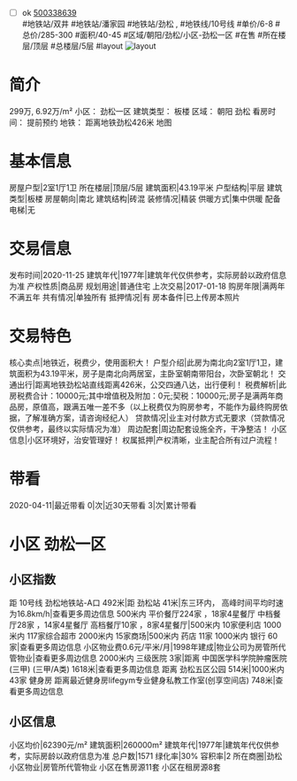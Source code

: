 - [ ] ok [500338639](https://bj.5i5j.com/ershoufang/500338639.html)  
 #地铁站/双井 #地铁站/潘家园 #地铁站/劲松 ,  #地铁线/10号线
#单价/6-8 #总价/285-300 #面积/40-45   #区域/朝阳/劲松/小区-劲松一区 #在售 #所在楼层/顶层 #总楼层/5层 #layout 
![layout](http://image2.5i5j.com//group1/M00/BA/3D/CgqJMl3RKg2AHNhwAALNX4pdNt8960.jpg_P5.jpg) 
# 简介 
 299万,  6.92万/m² 
小区： 劲松一区
建筑类型： 板楼
区域： 朝阳 劲松
看房时间： 提前预约
地铁： 距离地铁劲松426米 地图
# 基本信息 
 房屋户型|2室1厅1卫
所在楼层|顶层/5层
建筑面积|43.19平米
户型结构|平层
建筑类型|板楼
房屋朝向|南北
建筑结构|砖混
装修情况|精装
供暖方式|集中供暖
配备电梯|无
# 交易信息 
 发布时间|2020-11-25
建筑年代|1977年|建筑年代仅供参考，实际房龄以政府信息为准
产权性质|商品房
规划用途|普通住宅
上次交易|2017-01-18
购房年限|满两年不满五年
共有情况|单独所有
抵押情况|有
房本备件|已上传房本照片
# 交易特色 
 核心卖点|地铁近，税费少，使用面积大！
户型介绍|此房为南北向2室1厅1卫，建筑面积为43.19平米，房子是南北向两居室，主卧室朝南带阳台，次卧室朝北！
交通出行|距离地铁劲松站直线距离426米，公交四通八达，出行便利！
税费解析|此房税费合计：10000元;其中增值税及附加：0元;契税：10000元;房子是满两年商品房，原值高，跟满五唯一差不多（以上税费仅为购房参考，不能作为最终购房依据，了解准确方案，请咨询经纪人）
贷款情况|业主对付款方式无要求（贷款情况仅供参考，最终以实际情况为准）
周边配套|周边配套设施全齐，干净整洁！
小区信息|小区环境好，治安管理好！
权属抵押|产权清晰，业主配合所有过户流程！
# 带看 
 2020-04-11|最近带看	 0|次|近30天带看	 3|次|累计带看
# 小区 劲松一区
## 小区指数 
 距 10号线 劲松地铁站-A口 492米|距 劲松站 41米|东三环内， 高峰时间平均时速为16.8km/h|查看更多周边信息
500米内 平价餐厅224家 ，18家4星餐厅
中档餐厅28家 ，14家4星餐厅
高档餐厅10家 ，8家4星餐厅|500米内 10家便利店
1000米内 117家综合超市
2000米内 15家商场|500米内 药店 11家
1000米内 银行 60家|查看更多周边信息
小区物业费0.6元/平米/月|1998年建成|物业公司为房管所代管物业|查看更多周边信息
2000米内 三级医院 3家|距离 中国医学科学院肿瘤医院(三甲) (三甲/A类) 1618米|查看更多周边信息
距离 劲松五区公园 514米|1000米内 43家 健身房
距离最近健身房lifegym专业健身私教工作室(创享空间店) 748米|查看更多周边信息
## 小区信息 
 小区均价|62390元/m²
建筑面积|260000m²
建筑年代|1977年|建筑年代仅供参考，实际房龄以政府信息为准
总户数|1571
绿化率|30%
容积率|2
所在商圈|劲松
小区物业|房管所代管物业
小区在售房源11套
小区在租房源8套
